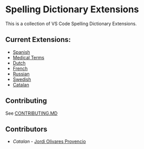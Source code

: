 # Spelling Dictionary Extensions
This is a collection of VS Code Spelling Dictionary Extensions.

## Current Extensions:
- [Spanish](./extensions/spanish)
- [Medical Terms](./extensions/medical-terms)
- [Dutch](./extensions/dutch)
- [French](./extensions/french)
- [Russian](./extensions/russian)
- [Swedish](./extensions/swedish)
- [Catalan](./extensions/catalan)

## Contributing
See [CONTRIBUTING.MD](CONTRIBUTING.md)

## Contributors

- *Catalan* - [Jordi Olivares Provencio](https://github.com/jordiolivares)
